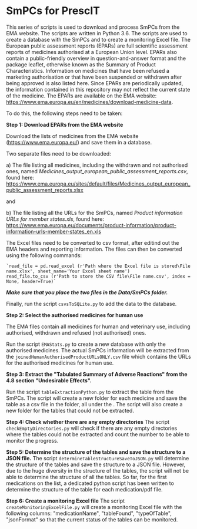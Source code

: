 # SmPCs for PrescIT
This series of scripts is used to download and process SmPCs from the EMA website. The scripts are written in Python 3.6. The scripts are used to create a database with the SmPCs and to create a monitoring Excel file.
The European public assessment reports (EPARs) are full scientific assessment reports of medicines authorised at a European Union level. 
EPARs also contain a public-friendly overview in question-and-answer format and the package leaflet, otherwise known as the Summary of Product Characteristics.
Information on medicines that have been refused a marketing authorisation or that have been suspended or withdrawn after being approved is also listed here. 
Since EPARs are periodically updated, the information contained in this repository may not reflect the current state of the medicine.
The EPARs are available on the EMA website: https://www.ema.europa.eu/en/medicines/download-medicine-data.

To do this, the following steps need to be taken:

**Step 1: Download EPARs from the EMA website** 

Download the lists of medicines from the EMA website (https://www.ema.europa.eu/) and save them in a database.

Two separate files need to be downloaded:

a) The file listing all medicines, including the withdrawn and not authorised ones, named *Medicines_output_european_public_assessment_reports.csv*, found here:
https://www.ema.europa.eu/sites/default/files/Medicines_output_european_public_assessment_reports.xlsx

and

b) The file listing all the URLs for the SmPCs, named *Product information URLs for member states.xls*, found here:
https://www.ema.europa.eu/documents/product-information/product-information-urls-member-states_en.xls

The Excel files need to be converted to csv format, after editind out the EMA headers and reporting information.
The files can then be converted using the following commands:

    `read_file = pd.read_excel (r'Path where the Excel file is stored\File name.xlsx', sheet_name='Your Excel sheet name')
    read_file.to_csv (r'Path to store the CSV file\File name.csv', index = None, header=True)`


***Make sure that you place the two files in the Data/SmPCs folder.***

Finally, run the script `csvsToSQLite.py` to add the data to the database.


**Step 2: Select the authorised medicines for human use**

The EMA files contain all medicines for human and veterinary use, including authorised, withdrawn and refused (not authorised) ones. 

Run the script `EMAStats.py` to create a new database with only the authorised medicines.
The actual SmPCs information will be extracted from the `joinedHumanAuthorisedProductURLsONLY.csv` file which contains the URLs for the authorised medicines for human use.

**Step 3: Extract the "Tabulated Summary of Adverse Reactions" from the 4.8 section "Undesirable Effects".**

Run the script `tableExtractionPython.py` to extract the table from the SmPCs. 
The script will create a new folder for each medicine and save the table as a csv file in the folder, all under the . 
The script will also create a new folder for the tables that could not be extracted.

**Step 4: Check whether there are any empty directories**
The script `checkEmptyDirectories.py` will check if there are any empty directories where the tables could not be extracted and count the number to be able to monitor the progress.

**Step 5: Determine the structure of the tables and save the structure to a JSON file.**
The script `determineTableStructureSaveToJSON.py` will determine the structure of the tables and save the structure to a JSON file. 
However, due to the huge diversity in the structure of the tables, the script will not be able to determine the structure of all the tables.
So far, for the first medications on the list, a dedicated python script has been written to determine the structure of the table for each medication/pdf file.

**Step 6: Create a monitoring Excel file**
The script `createMonitoringExcelFile.py` will create a monitoring Excel file with the following columns: 
"medicationName", "tableFound", "typeOfTable", "jsonFormat" so that the current status of the tables can be monitored.

